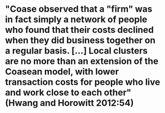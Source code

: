 # "Coase observed that a "firm" was in fact simply a network of people who found that their costs declined when they did business together on a regular basis. […] Local clusters are no more than an extension of the Coasean model, with lower transaction costs for people who live and work close to each other" (Hwang and Horowitt 2012:54)